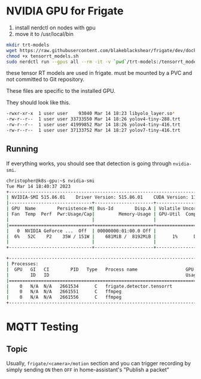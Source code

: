 # NVIDIA GPU for Frigate

1. install nerdctl on nodes with gpu
2. move it to /usr/local/bin

```bash
mkdir trt-models
wget https://raw.githubusercontent.com/blakeblackshear/frigate/dev/docker/tensorrt_models.sh
chmod +x tensorrt_models.sh
sudo nerdctl run --gpus all --rm -it -v `pwd`/trt-models:/tensorrt_models -v `pwd`/tensorrt_models.sh:/tensorrt_models.sh nvcr.io/nvidia/tensorrt:22.07-py3 /tensorrt_models.sh
```

these tensor RT models are used in frigate.
must be mounted by a PVC and not committed to Git repository.

These files are specific to the installed GPU.

They should look like this.

```bash
-rwxr-xr-x  1 user user    93040 Mar 14 18:23 libyolo_layer.so*
-rw-r--r--  1 user user 33733550 Mar 14 18:26 yolov4-tiny-288.trt
-rw-r--r--  1 user user 41999852 Mar 14 18:26 yolov4-tiny-416.trt
-rw-r--r--  1 user user 37133752 Mar 14 18:27 yolov7-tiny-416.trt
```

## Running

If everything works, you should see that detection is going through `nvidia-smi`.

```bash
christopher@k8s-gpu:~$ nvidia-smi
Tue Mar 14 18:40:37 2023
+-----------------------------------------------------------------------------+
| NVIDIA-SMI 515.86.01    Driver Version: 515.86.01    CUDA Version: 11.7     |
|-------------------------------+----------------------+----------------------+
| GPU  Name        Persistence-M| Bus-Id        Disp.A | Volatile Uncorr. ECC |
| Fan  Temp  Perf  Pwr:Usage/Cap|         Memory-Usage | GPU-Util  Compute M. |
|                               |                      |               MIG M. |
|===============================+======================+======================|
|   0  NVIDIA GeForce ...  Off  | 00000000:01:00.0 Off |                  N/A |
|  6%   52C    P2    35W / 151W |    681MiB /  8192MiB |      1%      Default |
|                               |                      |                  N/A |
+-------------------------------+----------------------+----------------------+

+-----------------------------------------------------------------------------+
| Processes:                                                                  |
|  GPU   GI   CI        PID   Type   Process name                  GPU Memory |
|        ID   ID                                                   Usage      |
|=============================================================================|
|    0   N/A  N/A   2661534      C   frigate.detector.tensorrt         335MiB |
|    0   N/A  N/A   2661551      C   ffmpeg                            171MiB |
|    0   N/A  N/A   2661556      C   ffmpeg                            171MiB |
+-----------------------------------------------------------------------------+
```

# MQTT Testing

## Topic

Usually, `frigate/<camera>/motion` section and you can trigger recording by simply sending
`ON` then `OFF` in home-assistant's "Publish a packet"
